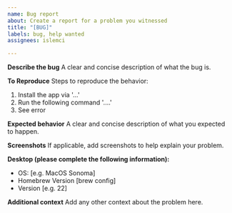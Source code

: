 ```yaml
---
name: Bug report
about: Create a report for a problem you witnessed
title: "[BUG]"
labels: bug, help wanted
assignees: islemci

---
```


**Describe the bug**
A clear and concise description of what the bug is.

**To Reproduce**
Steps to reproduce the behavior:
1. Install the app via '...'
2. Run the following command '....'
3. See error

**Expected behavior**
A clear and concise description of what you expected to happen.

**Screenshots**
If applicable, add screenshots to help explain your problem.

**Desktop (please complete the following information):**
 - OS: [e.g. MacOS Sonoma]
 - Homebrew Version [brew config]
 - Version [e.g. 22]

**Additional context**
Add any other context about the problem here.

